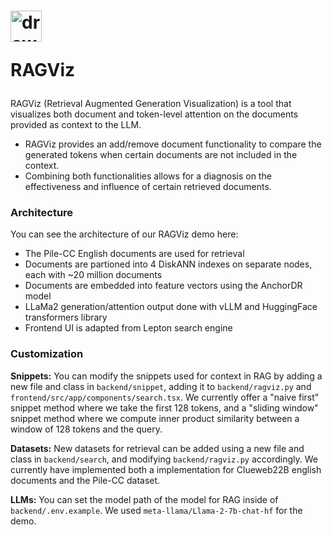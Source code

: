 # <img src="https://boston.lti.cs.cmu.edu/tevinw/ragviz/ui/ragviz-square.png" alt="drawing" width="50" height="50"/> <p>RAGViz</p>

RAGViz (Retrieval Augmented Generation Visualization) is a tool that visualizes both document and token-level attention on the documents provided as context to the LLM.

- RAGViz provides an add/remove document functionality to compare the generated tokens when certain documents are not included in the context.
- Combining both functionalities allows for a diagnosis on the effectiveness and influence of certain retrieved documents.

### Architecture

You can see the architecture of our RAGViz demo here:
- The Pile-CC English documents are used for retrieval
- Documents are partioned into 4 DiskANN indexes on separate nodes, each with ~20 million documents
- Documents are embedded into feature vectors using the AnchorDR model
- LLaMa2 generation/attention output done with vLLM and HuggingFace transformers library
- Frontend UI is adapted from Lepton search engine

### Customization

**Snippets:** You can modify the snippets used for context in RAG by adding a new file and class in `backend/snippet`, adding it to `backend/ragviz.py` and `frontend/src/app/components/search.tsx`. We currently offer a "naive first" snippet method where we take the first 128 tokens, and a "sliding window" snippet method where we compute inner product similarity between a window of 128 tokens and the query.

**Datasets:** New datasets for retrieval can be added using a new file and class in `backend/search`, and modifying `backend/ragviz.py` accordingly. We currently have implemented both a implementation for Clueweb22B english documents and the Pile-CC dataset.

**LLMs:** You can set the model path of the model for RAG inside of `backend/.env.example`. We used `meta-llama/Llama-2-7b-chat-hf` for the demo.

